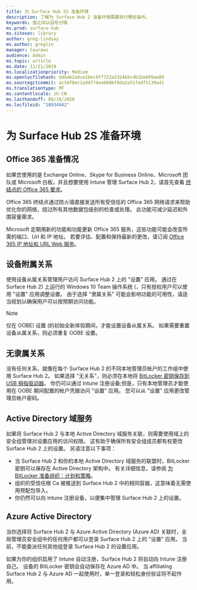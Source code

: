 ```yaml
---
title: 为 Surface Hub 2S 准备环境
description: 了解为 Surface Hub 2 准备环境需要执行哪些操作。
keywords: 值之间以逗号分隔
ms.prod: surface-hub
ms.sitesec: library
author: greg-lindsay
ms.author: greglin
manager: laurawi
audience: Admin
ms.topic: article
ms.date: 11/21/2019
ms.localizationpriority: Medium
ms.openlocfilehash: dddab2adce1bec9ff722a3324b9c4b1be609ae89
ms.sourcegitcommit: ac34f0ec1a9df74ea688bf0da2a51fadf5139a41
ms.translationtype: MT
ms.contentlocale: zh-CN
ms.lasthandoff: 08/18/2020
ms.locfileid: "10934842"
---
```

# 为 Surface Hub 2S 准备环境

## Office 365 准备情况

如果您使用的是 Exchange Online、Skype for Business Online、Microsoft 团队或 Microsoft 白板，并且想要使用 Intune 管理 Surface Hub 2，请首先查看 [终结点的 Office 365 要求](https://docs.microsoft.com/office365/enterprise/office-365-endpoints)。

Office 365 终结点通过防火墙直接发送所有受信任的 Office 365 网络请求来帮助优化你的网络，绕过所有其他数据包级别的检查或处理。 此功能可减少延迟和外围容量需求。

Microsoft 定期用新的功能和功能更新 Office 365 服务，这些功能可能会改变所需的端口、Url 和 IP 地址。 若要评估、配置和保持最新的更改，请订阅 [Office 365 IP 地址和 URL Web 服务](https://docs.microsoft.com/office365/enterprise/office-365-ip-web-service)。

## 设备附属关系

使用设备从属关系管理用户访问 Surface Hub 2 上的 "设置" 应用。
通过在 Surface Hub 2) 上运行的 Windows 10 Team 操作系统 (，只有授权用户可以使用 "设置" 应用调整设置。 由于选择 "隶属关系" 可能会影响功能的可用性，请适当规划以确保用户可以按预期访问功能。

> [!NOTE]
> 仅在 OOBE) 设置 (的初始全新体验期间，才能设置设备从属关系。 如果需要重置设备从属关系，则必须重复 OOBE 设置。

## 无隶属关系

没有任何关系，就像在每个 Surface Hub 2 的不同本地管理员帐户的工作组中使用 Surface Hub 2。 如果选择 "无关系"，则必须在本地将 [BitLocker 密钥保存到 USB 拇指驱动器](https://docs.microsoft.com/windows/security/information-protection/bitlocker/bitlocker-key-management-faq)。 你仍可以通过 Intune 注册设备;但是，只有本地管理员才能使用在 OOBE 期间配置的帐户凭据访问 "设置" 应用。 您可以从 "设置" 应用更改管理员帐户密码。

## Active Directory 域服务

如果将 Surface Hub 2 与本地 Active Directory 域服务关联，则需要使用域上的安全组管理对设置应用的访问权限。 这有助于确保所有安全组成员都有权更改 Surface Hub 2 上的设置。 另请注意以下事项：

- 当 Surface Hub 2 和你的本地 Active Directory 域服务的联盟时，BitLocker 密钥可以保存在 Active Directory 架构中。 有关详细信息，请参阅 [为 BitLocker 准备组织：计划和策略](https://docs.microsoft.com/windows/security/information-protection/bitlocker/prepare-your-organization-for-bitlocker-planning-and-policies)。 
- 组织的受信任根 Ca 被推送到 Surface Hub 2 中的相同容器，这意味着无需使用预配包导入。
- 你仍然可以向 Intune 注册设备，以便集中管理 Surface Hub 2 上的设置。

## Azure Active Directory

当你选择将 Surface Hub 2 与 Azure Active Directory (Azure AD) 关联时，全局管理员安全组中的任何用户都可以登录 Surface Hub 2 上的 "设置" 应用。 当前，不能委派任何其他组登录 Surface Hub 2 的设置应用。

如果为你的组织启用了 Intune 自动注册，Surface Hub 2 将自动向 Intune 注册自己。 设备的 BitLocker 密钥会自动保存在 Azure AD 中。 当 affiliating Surface Hub 2 与 Azure AD 一起使用时，单一登录和轻松身份验证将不起作用。
